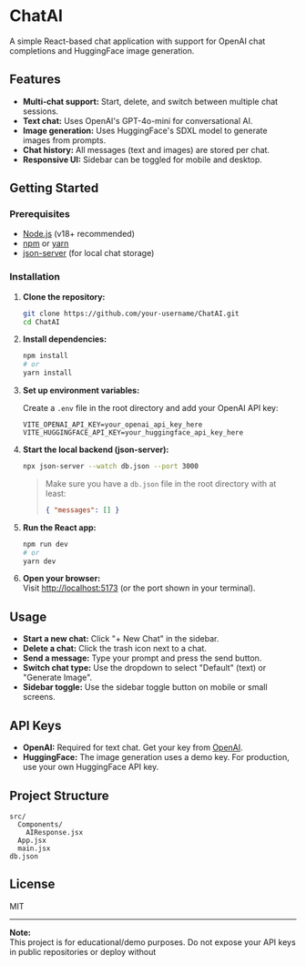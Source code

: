 # ChatAI

A simple React-based chat application with support for OpenAI chat completions and HuggingFace image generation.

## Features

- **Multi-chat support:** Start, delete, and switch between multiple chat sessions.
- **Text chat:** Uses OpenAI's GPT-4o-mini for conversational AI.
- **Image generation:** Uses HuggingFace's SDXL model to generate images from prompts.
- **Chat history:** All messages (text and images) are stored per chat.
- **Responsive UI:** Sidebar can be toggled for mobile and desktop.

## Getting Started

### Prerequisites

- [Node.js](https://nodejs.org/) (v18+ recommended)
- [npm](https://www.npmjs.com/) or [yarn](https://yarnpkg.com/)
- [json-server](https://github.com/typicode/json-server) (for local chat storage)

### Installation

1. **Clone the repository:**
   ```sh
   git clone https://github.com/your-username/ChatAI.git
   cd ChatAI
   ```

2. **Install dependencies:**
   ```sh
   npm install
   # or
   yarn install
   ```

3. **Set up environment variables:**

   Create a `.env` file in the root directory and add your OpenAI API key:
   ```
   VITE_OPENAI_API_KEY=your_openai_api_key_here
   VITE_HUGGINGFACE_API_KEY=your_huggingface_api_key_here
   ```

4. **Start the local backend (json-server):**
   ```sh
   npx json-server --watch db.json --port 3000
   ```
   > Make sure you have a `db.json` file in the root directory with at least:
   > ```json
   > { "messages": [] }
   > ```

5. **Run the React app:**
   ```sh
   npm run dev
   # or
   yarn dev
   ```

6. **Open your browser:**  
   Visit [http://localhost:5173](http://localhost:5173) (or the port shown in your terminal).

## Usage

- **Start a new chat:** Click "+ New Chat" in the sidebar.
- **Delete a chat:** Click the trash icon next to a chat.
- **Send a message:** Type your prompt and press the send button.
- **Switch chat type:** Use the dropdown to select "Default" (text) or "Generate Image".
- **Sidebar toggle:** Use the sidebar toggle button on mobile or small screens.

## API Keys

- **OpenAI:** Required for text chat. Get your key from [OpenAI](https://platform.openai.com/).
- **HuggingFace:** The image generation uses a demo key. For production, use your own HuggingFace API key.

## Project Structure

```
src/
  Components/
    AIResponse.jsx
  App.jsx
  main.jsx
db.json
```

## License

MIT

---

**Note:**  
This project is for educational/demo purposes. Do not expose your API keys in public repositories or deploy without